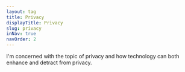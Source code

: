 ```yaml
---
layout: tag
title: Privacy
displayTitle: Privacy
slug: privacy
inNav: true
navOrder: 2
---
```


I'm concerned with the topic of privacy and how technology can both enhance and
detract from privacy.
